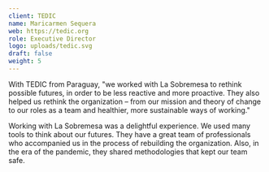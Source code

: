 ```yaml
---
client: TEDIC
name: Maricarmen Sequera
web: https://tedic.org
role: Executive Director
logo: uploads/tedic.svg
draft: false
weight: 5
---
```


With TEDIC from Paraguay, "we worked with La Sobremesa to rethink possible futures, in order to be less reactive and more proactive. They also helped us rethink the organization – from our mission and theory of change to our roles as a team and healthier, more sustainable ways of working."

Working with La Sobremesa was a delightful experience. We used many tools to think about our futures. They have a great team of professionals who accompanied us in the process of rebuilding the organization. Also, in the era of the pandemic, they shared methodologies that kept our team safe.